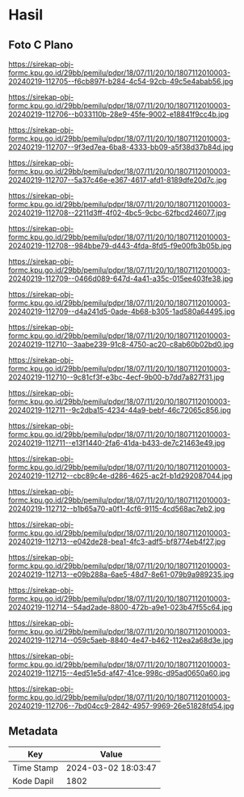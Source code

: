 # Hasil

## Foto C Plano

https://sirekap-obj-formc.kpu.go.id/29bb/pemilu/pdpr/18/07/11/20/10/1807112010003-20240219-112705--f6cb897f-b284-4c54-92cb-49c5e4abab56.jpg

https://sirekap-obj-formc.kpu.go.id/29bb/pemilu/pdpr/18/07/11/20/10/1807112010003-20240219-112706--b033110b-28e9-45fe-9002-e18841f9cc4b.jpg

https://sirekap-obj-formc.kpu.go.id/29bb/pemilu/pdpr/18/07/11/20/10/1807112010003-20240219-112707--9f3ed7ea-6ba8-4333-bb09-a5f38d37b84d.jpg

https://sirekap-obj-formc.kpu.go.id/29bb/pemilu/pdpr/18/07/11/20/10/1807112010003-20240219-112707--5a37c46e-e367-4617-afd1-8189dfe20d7c.jpg

https://sirekap-obj-formc.kpu.go.id/29bb/pemilu/pdpr/18/07/11/20/10/1807112010003-20240219-112708--2211d3ff-4f02-4bc5-9cbc-62fbcd246077.jpg

https://sirekap-obj-formc.kpu.go.id/29bb/pemilu/pdpr/18/07/11/20/10/1807112010003-20240219-112708--984bbe79-d443-4fda-8fd5-f9e00fb3b05b.jpg

https://sirekap-obj-formc.kpu.go.id/29bb/pemilu/pdpr/18/07/11/20/10/1807112010003-20240219-112709--0466d089-647d-4a41-a35c-015ee403fe38.jpg

https://sirekap-obj-formc.kpu.go.id/29bb/pemilu/pdpr/18/07/11/20/10/1807112010003-20240219-112709--d4a241d5-0ade-4b68-b305-1ad580a64495.jpg

https://sirekap-obj-formc.kpu.go.id/29bb/pemilu/pdpr/18/07/11/20/10/1807112010003-20240219-112710--3aabe239-91c8-4750-ac20-c8ab60b02bd0.jpg

https://sirekap-obj-formc.kpu.go.id/29bb/pemilu/pdpr/18/07/11/20/10/1807112010003-20240219-112710--9c81cf3f-e3bc-4ecf-9b00-b7dd7a827f31.jpg

https://sirekap-obj-formc.kpu.go.id/29bb/pemilu/pdpr/18/07/11/20/10/1807112010003-20240219-112711--9c2dba15-4234-44a9-bebf-46c72065c856.jpg

https://sirekap-obj-formc.kpu.go.id/29bb/pemilu/pdpr/18/07/11/20/10/1807112010003-20240219-112711--e13f1440-2fa6-41da-b433-de7c21463e49.jpg

https://sirekap-obj-formc.kpu.go.id/29bb/pemilu/pdpr/18/07/11/20/10/1807112010003-20240219-112712--cbc89c4e-d286-4625-ac2f-b1d292087044.jpg

https://sirekap-obj-formc.kpu.go.id/29bb/pemilu/pdpr/18/07/11/20/10/1807112010003-20240219-112712--b1b65a70-a0f1-4cf6-9115-4cd568ac7eb2.jpg

https://sirekap-obj-formc.kpu.go.id/29bb/pemilu/pdpr/18/07/11/20/10/1807112010003-20240219-112713--e042de28-bea1-4fc3-adf5-bf8774eb4f27.jpg

https://sirekap-obj-formc.kpu.go.id/29bb/pemilu/pdpr/18/07/11/20/10/1807112010003-20240219-112713--e09b288a-6ae5-48d7-8e61-079b9a989235.jpg

https://sirekap-obj-formc.kpu.go.id/29bb/pemilu/pdpr/18/07/11/20/10/1807112010003-20240219-112714--54ad2ade-8800-472b-a9e1-023b47f55c64.jpg

https://sirekap-obj-formc.kpu.go.id/29bb/pemilu/pdpr/18/07/11/20/10/1807112010003-20240219-112714--059c5aeb-8840-4e47-b462-112ea2a68d3e.jpg

https://sirekap-obj-formc.kpu.go.id/29bb/pemilu/pdpr/18/07/11/20/10/1807112010003-20240219-112715--4ed51e5d-af47-41ce-998c-d95ad0650a60.jpg

https://sirekap-obj-formc.kpu.go.id/29bb/pemilu/pdpr/18/07/11/20/10/1807112010003-20240219-112706--7bd04cc9-2842-4957-9969-26e51828fd54.jpg


## Metadata

| Key        | Value               |
| ---------- | ------------------- |
| Time Stamp | 2024-03-02 18:03:47 |
| Kode Dapil | 1802                |




